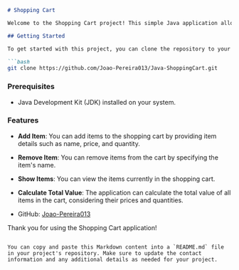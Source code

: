 ```markdown
# Shopping Cart

Welcome to the Shopping Cart project! This simple Java application allows you to manage a shopping cart. You can add items, remove items, view the items in the cart, and calculate the total value of your shopping.

## Getting Started

To get started with this project, you can clone the repository to your local machine using the following command:

```bash
git clone https://github.com/Joao-Pereira013/Java-ShoppingCart.git
```

### Prerequisites

- Java Development Kit (JDK) installed on your system.

### Features

- **Add Item**: You can add items to the shopping cart by providing item details such as name, price, and quantity.

- **Remove Item**: You can remove items from the cart by specifying the item's name.

- **Show Items**: You can view the items currently in the shopping cart.

- **Calculate Total Value**: The application can calculate the total value of all items in the cart, considering their prices and quantities.

- GitHub: [Joao-Pereira013](https://github.com/Joao-Pereira013)

Thank you for using the Shopping Cart application!

```

You can copy and paste this Markdown content into a `README.md` file in your project's repository. Make sure to update the contact information and any additional details as needed for your project.
